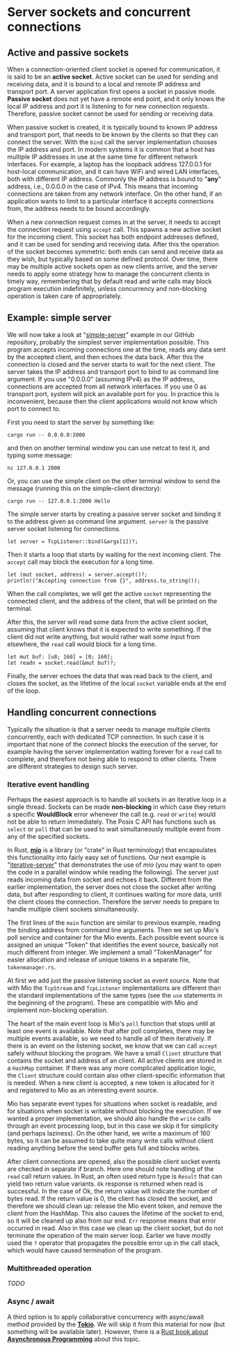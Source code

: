 # Server sockets and concurrent connections

## Active and passive sockets

When a connection-oriented client socket is opened for communication, it is said
to be an **active socket**. Active socket can be used for sending and receiving
data, and it is bound to a local and remote IP address and transport port. A
server application first opens a socket in passive mode. **Passive socket** does
not yet have a remote end point, and it only knows the local IP address and port
it is listening to for new connection requests. Therefore, passive socket cannot
be used for sending or receiving data.

When passive socket is created, it is typically bound to known IP address and
transport port, that needs to be known by the clients so that they can connect
the server. With the `bind` call the server implementation chooses the IP
address and port. In modern systems it is common that a host has multiple IP
addresses in use at the same time for different network interfaces. For example,
a laptop has the loopback address 127.0.0.1 for host-local communication, and it
can have WiFi and wired LAN interfaces, both with different IP address. Commonly
the IP address is bound to "**any**" address, i.e., 0.0.0.0 in the case of IPv4.
This means that incoming connections are taken from any network interface. On
the other hand, if an application wants to limit to a particular interface it
accepts connections from, the address needs to be bound accordingly.

When a new connection request comes in at the server, it needs to accept the
connection request using `accept` call. This spawns a new active socket for the
incoming client. This socket has both endpoint addresses defined, and it can be
used for sending and receiving data. After this the operation of the socket
becomes symmetric: both ends can send and receive data as they wish, but
typically based on some defined protocol. Over time, there may be multiple
active sockets open as new clients arrive, and the server needs to apply some
strategy how to manage the concurrent clients in timely way, remembering that by
default read and write calls may block program execution indefinitely, unless
concurrency and non-blocking operation is taken care of appropriately.

## Example: simple server

We will now take a look at
"[simple-server](https://github.com/PasiSa/AdvancedNetworking/tree/main/examples/rust/simple-server/src/main.rs)"
example in our GitHub repository, probably the simplest server implementation
possible. This program accepts incoming connections one at the time, reads any
data sent by the accepted client, and then echoes the data back. After this the
connection is closed and the server starts to wait for the next client. The
server takes the IP address and transport port to bind to as command line
argument. If you use "0.0.0.0" (assuming IPv4) as the IP address, connections
are accepted from all network interfaces. If you use 0 as transport port, system
will pick an available port for you. In practice this is inconvenient, because
then the client applications would not know which port to connect to.

First you need to start the server by something like:

    cargo run -- 0.0.0.0:2000

and then on another terminal window you can use netcat to test it, and typing
some message:

    nc 127.0.0.1 2000

Or, you can use the simple client on the other terminal window to send the
message (running this on the simple-client directory):

    cargo run -- 127.0.0.1:2000 Hello

The simple server starts by creating a passive server socket and binding it to
the address given as command line argument. `server` is the passive server
socket listening for connections.

    let server = TcpListener::bind(&args[1])?;

Then it starts a loop that starts by waiting for the next incoming client. The
`accept` call may block the execution for a long time.

    let (mut socket, address) = server.accept()?;
    println!("Accepting connection from {}", address.to_string());

When the call completes, we will get the active `socket` representing the
connected client, and the address of the client, that will be printed on the
terminal.

After this, the server will read some data from the active client socket,
assuming that client knows that it is expected to write something. If the client
did not write anything, but would rather wait some input from elsewhere, the
`read` call would block for a long time.

    let mut buf: [u8; 160] = [0; 160];
    let readn = socket.read(&mut buf)?;

Finally, the server echoes the data that was read back to the client, and closes
the socket, as the lifetime of the local `socket` variable ends at the end of
the loop.

## Handling concurrent connections

Typically the situation is that a server needs to manage multiple clients
concurrently, each with dedicated TCP connection. In such case it is important
that none of the connect blocks the execution of the server, for example having
the server implementation waiting forever for a `read` call to complete, and
therefore not being able to respond to other clients. There are different
strategies to design such server.

### Iterative event handling

Perhaps the easiest approach is to handle all sockets in an iterative loop in a
single thread. Sockets can be made **non-blocking** in which case they return a
specific **WouldBlock** error whenever the call (e.g. `read` or `write`) would
not be able to return immediately. The Posix C API has functions such as
`select` or `poll` that can be used to wait simultaneously multiple event from
any of the specified sockets.

In Rust, [**mio**](https://docs.rs/crate/mio) is a library (or "crate" in Rust
terminology) that encapsulates this functionality into fairly easy set of
functions. Our next example is
"[iterative-server](https://github.com/PasiSa/AdvancedNetworking/tree/main/examples/rust/iterative-server/src/main.rs)"
that demonstrates the use of _mio_ (you may want to open the code in a parallel
window while reading the following). The server just reads incoming data from
socket and echoes it back. Different from the earlier implementation, the server
does not close the socket after writing data, but after responding to client, it
continues waiting for more data, until the client closes the connection.
Therefore the server needs to prepare to handle multiple client sockets
simultaneously.

The first lines of the `main` function are similar to previous example, reading
the binding address from command line arguments. Then we set up Mio's poll
service and container for the Mio events. Each possible event source is assigned
an unique "Token" that identifies the event source, basically not much different
from integer. We implement a small "TokenManager" for easier allocation and
release of unique tokens in a separate file, `tokenmanager.rs`.

At first we add just the passive listening socket as event source. Note that
with Mio the `TcpStream` and `TcpListener` implementations are different than
the standard implementations of the same types (see the `use` statements in the
beginning of the program). These are compatible with Mio and implement
non-blocking operation.

The heart of the main event loop is Mio's `poll` function that stops until at
least one event is available. Note that after poll completes, there may be
multiple events available, so we need to handle all of them iteratively. If
there is an event on the listening socket, we know that we can call `accept`
safely without blocking the program. We have a small `Client` structure that
contains the socket and address of an client. All active clients are stored in a
`HashMap` container. If there was any more complicated application logic, the
`Client` structure could contain also other client-specific information that is
needed. When a new client is accepted, a new token is allocated for it and
registered to Mio as an interesting event source.

Mio has separate event types for situations when socket is readable, and for
situations when socket is writable without blocking the execution. If we wanted
a proper implementation, we should also handle the `write` calls through an
event processing loop, but in this case we skip it for simplicity (and perhaps
laziness). On the other hand, we write a maximum of 160 bytes, so it can be
assumed to take quite many write calls without client reading anything before
the send buffer gets full and blocks writes.

After client connections are opened, also the possible client socket events are
checked in separate if branch. Here one should note handling of the `read` call
return values. In Rust, an often used return type is `Result` that can yield two
return value variants. `Ok` response is returned when read is successful. In the
case of Ok, the return value will indicate the number of bytes read. If the
return value is 0, the client has closed the socket, and therefore we should
clean up: release the Mio event token, and remove the client from the HashMap.
This also causes the lifetime of the socket to end, so it will be cleaned up
also from our end. `Err` response means that error occurred in read. Also in
this case we clean up the client socket, but do not terminate the operation of
the main server loop. Earlier we have mostly used the `?` operator that
propagates the possible error up in the call stack, which would have caused
termination of the program.

### Multithreaded operation

_TODO_

### Async / await

A third option is to apply collaborative concurrency with async/await method
provided by the **[Tokio](https://tokio.rs/)**. We will skip it from this
material for now (but something will be available later). However, there is a
[Rust book about **Asynchronous
Programming**](https://rust-lang.github.io/async-book/) about this topic.
